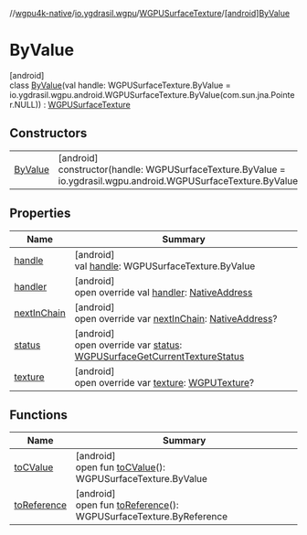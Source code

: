 //[wgpu4k-native](../../../../index.md)/[io.ygdrasil.wgpu](../../index.md)/[WGPUSurfaceTexture](../index.md)/[[android]ByValue](index.md)

# ByValue

[android]\
class [ByValue](index.md)(val handle: WGPUSurfaceTexture.ByValue = io.ygdrasil.wgpu.android.WGPUSurfaceTexture.ByValue(com.sun.jna.Pointer.NULL)) : [WGPUSurfaceTexture](../index.md)

## Constructors

| | |
|---|---|
| [ByValue](-by-value.md) | [android]<br>constructor(handle: WGPUSurfaceTexture.ByValue = io.ygdrasil.wgpu.android.WGPUSurfaceTexture.ByValue(com.sun.jna.Pointer.NULL)) |

## Properties

| Name | Summary |
|---|---|
| [handle](handle.md) | [android]<br>val [handle](handle.md): WGPUSurfaceTexture.ByValue |
| [handler](handler.md) | [android]<br>open override val [handler](handler.md): [NativeAddress](../../../ffi/-native-address/index.md) |
| [nextInChain](next-in-chain.md) | [android]<br>open override var [nextInChain](next-in-chain.md): [NativeAddress](../../../ffi/-native-address/index.md)? |
| [status](status.md) | [android]<br>open override var [status](status.md): [WGPUSurfaceGetCurrentTextureStatus](../../-w-g-p-u-surface-get-current-texture-status/index.md) |
| [texture](texture.md) | [android]<br>open override var [texture](texture.md): [WGPUTexture](../../-w-g-p-u-texture/index.md)? |

## Functions

| Name | Summary |
|---|---|
| [toCValue](../[android]to-c-value.md) | [android]<br>open fun [toCValue](../[android]to-c-value.md)(): WGPUSurfaceTexture.ByValue |
| [toReference](../to-reference.md) | [android]<br>open fun [toReference](../to-reference.md)(): WGPUSurfaceTexture.ByReference |